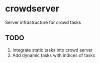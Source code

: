 # crowdserver
Server infrastructure for crowd tasks

## TODO

1. Integrate static tasks into crowd server
2. Add dynamic tasks with indices of tasks

